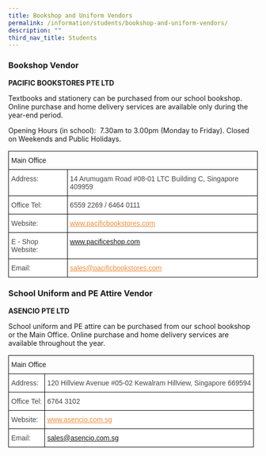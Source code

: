 ```yaml
---
title: Bookshop and Uniform Vendors
permalink: /information/students/bookshop-and-uniform-vendors/
description: ""
third_nav_title: Students
---
```

### **Bookshop Vendor**

**PACIFIC BOOKSTORES PTE LTD**

Textbooks and stationery can be purchased from our school bookshop. Online purchase and home delivery services are available only during the year-end period.  

Opening Hours (in school):  7.30am to 3.00pm (Monday to Friday). Closed on Weekends and Public Holidays.

<style type="text/css">
.tg  {border-collapse:collapse;border-spacing:0;}
.tg td{border-color:black;border-style:solid;border-width:1px;font-family:Arial, sans-serif;font-size:14px;
  overflow:hidden;padding:10px 5px;word-break:normal;}
.tg th{border-color:black;border-style:solid;border-width:1px;font-family:Arial, sans-serif;font-size:14px;
  font-weight:normal;overflow:hidden;padding:10px 5px;word-break:normal;}
.tg .tg-fwnj{background-color:#FFF;color:#454545;text-align:left;vertical-align:top}
.tg .tg-0lax{text-align:left;vertical-align:top}
</style>
<table class="tg">
<thead>
  <tr>
    <th class="tg-0lax" colspan="2">Main Office</th>
  </tr>
</thead>
<tbody>
  <tr>
    <td class="tg-fwnj">Address:   </td>
    <td class="tg-fwnj">14 Arumugam Road #08-01 LTC Building C, Singapore 409959</td>
  </tr>
  <tr>
    <td class="tg-fwnj">Office Tel:</td>
    <td class="tg-fwnj">6559 2269 / 6464 0111</td>
  </tr>
  <tr>
    <td class="tg-fwnj">Website:   </td>
    <td class="tg-fwnj"> <a href="http://www.pacificbookstores.com/"><span style="text-decoration:underline;color:#EC8D3C">www.pacificbookstores.com</span></a></td>
  </tr>
  <tr>
    <td class="tg-fwnj">E - Shop Website:</td>
    <td class="tg-fwnj"> <a href="http://www.pacificeshop.com/">www.pacificeshop.com</a></td>
  </tr>
  <tr>
    <td class="tg-fwnj">Email:   </td>
    <td class="tg-fwnj"> <a href="mailto:sales@pacificbookstores.com"><span style="text-decoration:underline;color:#EC8D3C">sales@pacificbookstores.com</span></a></td>
  </tr>
</tbody>
</table>

### **School Uniform and PE Attire Vendor**

**ASENCIO PTE LTD**

School uniform and PE attire can be purchased from our school bookshop or the Main Office. Online purchase and home delivery services are available throughout the year.

<style type="text/css">
.tg  {border-collapse:collapse;border-spacing:0;}
.tg td{border-color:black;border-style:solid;border-width:1px;font-family:Arial, sans-serif;font-size:14px;
  overflow:hidden;padding:10px 5px;word-break:normal;}
.tg th{border-color:black;border-style:solid;border-width:1px;font-family:Arial, sans-serif;font-size:14px;
  font-weight:normal;overflow:hidden;padding:10px 5px;word-break:normal;}
.tg .tg-fwnj{background-color:#FFF;color:#454545;text-align:left;vertical-align:top}
.tg .tg-0lax{text-align:left;vertical-align:top}
</style>
<table class="tg">
<thead>
  <tr>
    <th class="tg-0lax" colspan="2">Main Office</th>
  </tr>
</thead>
<tbody>
  <tr>
    <td class="tg-fwnj">Address:   </td>
    <td class="tg-fwnj">120 Hillview Avenue #05-02 Kewalram Hillview, Singapore 669594</td>
  </tr>
  <tr>
    <td class="tg-fwnj">Office Tel:</td>
    <td class="tg-fwnj">6764 3102</td>
  </tr>
  <tr>
    <td class="tg-fwnj">Website:   </td>
    <td class="tg-fwnj"> <a href="http://www.asencio.com.sg/"><span style="text-decoration:underline;color:#EC8D3C">www.asencio.com.sg</span></a></td>
  </tr>
  <tr>
    <td class="tg-fwnj">Email:   </td>
    <td class="tg-fwnj"> <a href="mailto:sales@asencio.com.sg">sales@asencio.com.sg</a></td>
  </tr>
</tbody>
</table>